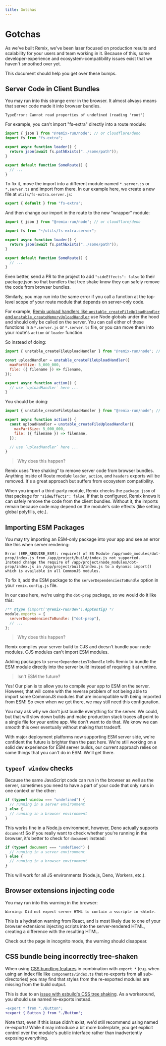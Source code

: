 ```yaml
---
title: Gotchas
---
```


# Gotchas

As we've built Remix, we've been laser focused on production results and scalability for your users and team working in it. Because of this, some developer-experience and ecosystem-compatibility issues exist that we haven't smoothed over yet.

This document should help you get over these bumps.

## Server Code in Client Bundles

You may run into this strange error in the browser. It almost always means that server code made it into browser bundles.

```
TypeError: Cannot read properties of undefined (reading 'root')
```

For example, you can't import "fs-extra" directly into a route module:

```jsx bad filename=app/routes/index.jsx lines=[2] nocopy
import { json } from "@remix-run/node"; // or cloudflare/deno
import fs from "fs-extra";

export async function loader() {
  return json(await fs.pathExists("../some/path"));
}

export default function SomeRoute() {
  // ...
}
```

To fix it, move the import into a different module named `*.server.js` or `*.server.ts` and import from there. In our example here, we create a new file at `utils/fs-extra.server.js`:

```js filename=app/utils/fs-extra.server.js
export { default } from "fs-extra";
```

And then change our import in the route to the new "wrapper" module:

```jsx filename=app/routes/index.jsx lines=[3]
import { json } from "@remix-run/node"; // or cloudflare/deno

import fs from "~/utils/fs-extra.server";

export async function loader() {
  return json(await fs.pathExists("../some/path"));
}

export default function SomeRoute() {
  // ...
}
```

Even better, send a PR to the project to add `"sideEffects": false` to their package.json so that bundlers that tree shake know they can safely remove the code from browser bundles.

Similarly, you may run into the same error if you call a function at the top-level scope of your route module that depends on server-only code.

For example, [Remix upload handlers like `unstable_createFileUploadHandler` and `unstable_createMemoryUploadHandler`][remix-upload-handlers-like-unstable-create-file-upload-handler-and-unstable-create-memory-upload-handler] use Node globals under the hood and should only be called on the server. You can call either of these functions in a `*.server.js` or `*.server.ts` file, or you can move them into your route's `action` or `loader` function.

So instead of doing:

```jsx bad filename=app/routes/some-route.jsx lines=[3-6]
import { unstable_createFileUploadHandler } from "@remix-run/node"; // or cloudflare/deno

const uploadHandler = unstable_createFileUploadHandler({
  maxPartSize: 5_000_000,
  file: ({ filename }) => filename,
});

export async function action() {
  // use `uploadHandler` here ...
}
```

You should be doing:

```jsx filename=app/routes/some-route.jsx good lines=[4-7]
import { unstable_createFileUploadHandler } from "@remix-run/node"; // or cloudflare/deno

export async function action() {
  const uploadHandler = unstable_createFileUploadHandler({
    maxPartSize: 5_000_000,
    file: ({ filename }) => filename,
  });

  // use `uploadHandler` here ...
}
```

> Why does this happen?

Remix uses "tree shaking" to remove server code from browser bundles. Anything inside of Route module `loader`, `action`, and `headers` exports will be removed. It's a great approach but suffers from ecosystem compatibility.

When you import a third-party module, Remix checks the `package.json` of that package for `"sideEffects": false`. If that is configured, Remix knows it can safely remove the code from the client bundles. Without it, the imports remain because code may depend on the module's side effects (like setting global polyfills, etc.).

## Importing ESM Packages

You may try importing an ESM-only package into your app and see an error like this when server rendering:

```
Error [ERR_REQUIRE_ESM]: require() of ES Module /app/node_modules/dot-prop/index.js from /app/project/build/index.js not supported.
Instead change the require of /app/project/node_modules/dot-prop/index.js in /app/project/build/index.js to a dynamic import() which is available in all CommonJS modules.
```

To fix it, add the ESM package to the `serverDependenciesToBundle` option in your `remix.config.js` file.

In our case here, we're using the `dot-prop` package, so we would do it like this:

```js filename=remix.config.js
/** @type {import('@remix-run/dev').AppConfig} */
module.exports = {
  serverDependenciesToBundle: ["dot-prop"],
  // ...
};
```

> Why does this happen?

Remix compiles your server build to CJS and doesn't bundle your node modules. CJS modules can't import ESM modules.

Adding packages to `serverDependenciesToBundle` tells Remix to bundle the ESM module directly into the server build instead of requiring it at runtime.

> Isn't ESM the future?

Yes! Our plan is to allow you to compile your app to ESM on the server. However, that will come with the reverse problem of not being able to import some CommonJS modules that are incompatible with being imported from ESM! So even when we get there, we may still need this configuration.

You may ask why we don't just bundle everything for the server. We could, but that will slow down builds and make production stack traces all point to a single file for your entire app. We don't want to do that. We know we can smooth this over eventually without making that tradeoff.

With major deployment platforms now supporting ESM server side, we're confident the future is brighter than the past here. We're still working on a solid dev experience for ESM server builds, our current approach relies on some things that you can't do in ESM. We'll get there.

## `typeof window` checks

Because the same JavaScript code can run in the browser as well as the server, sometimes you need to have a part of your code that only runs in one context or the other:

```ts bad
if (typeof window === "undefined") {
  // running in a server environment
} else {
  // running in a browser environment
}
```

This works fine in a Node.js environment, however, Deno actually supports `document`! So if you really want to check whether you're running in the browser, it's better to check for `document` instead:

```ts good
if (typeof document === "undefined") {
  // running in a server environment
} else {
  // running in a browser environment
}
```

This will work for all JS environments (Node.js, Deno, Workers, etc.).

[esbuild]: https://esbuild.github.io/

## Browser extensions injecting code

You may run into this warning in the browser:

```
Warning: Did not expect server HTML to contain a <script> in <html>.
```

This is a hydration warning from React, and is most likely due to one of your browser extensions injecting scripts into the server-rendered HTML, creating a difference with the resulting HTML.

Check out the page in incognito mode, the warning should disappear.

## CSS bundle being incorrectly tree-shaken

When using [CSS bundling features][css-bundling] in combination with `export *` (e.g. when using an index file like `components/index.ts` that re-exports from all sub-directories) you may find that styles from the re-exported modules are missing from the build output.

This is due to an [issue with esbuild's CSS tree shaking][esbuild-css-tree-shaking-issue]. As a workaround, you should use named re-exports instead.

```diff
-export * from "./Button";
+export { Button } from "./Button";
```

Note that, even if this issue didn't exist, we'd still recommend using named re-exports! While it may introduce a bit more boilerplate, you get explicit control over the module's public interface rather than inadvertently exposing everything.

[remix-upload-handlers-like-unstable-create-file-upload-handler-and-unstable-create-memory-upload-handler]: ../utils/parse-multipart-form-data#uploadhandler
[css-bundling]: ../guides/styling#css-bundling
[esbuild-css-tree-shaking-issue]: https://github.com/evanw/esbuild/issues/1370

